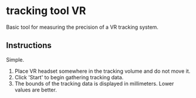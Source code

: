tracking tool VR
=============
Basic tool for measuring the precision of a VR tracking system.

## Instructions

Simple.

1. Place VR headset somewhere in the tracking volume and do not move it.
2. Click 'Start' to begin gathering tracking data.
3. The bounds of the tracking data is displayed in millimeters. Lower values are better.
